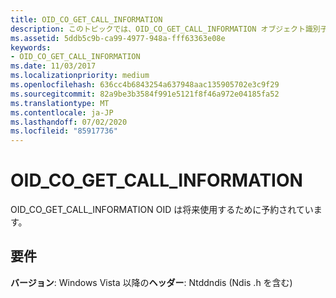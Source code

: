 ```yaml
---
title: OID_CO_GET_CALL_INFORMATION
description: このトピックでは、OID_CO_GET_CALL_INFORMATION オブジェクト識別子 (OID) について説明します。
ms.assetid: 5ddb5c9b-ca99-4977-948a-fff63363e08e
keywords:
- OID_CO_GET_CALL_INFORMATION
ms.date: 11/03/2017
ms.localizationpriority: medium
ms.openlocfilehash: 636cc4b6843254a637948aac135905702e3c9f29
ms.sourcegitcommit: 82a9be3b3584f991e5121f8f46a972e04185fa52
ms.translationtype: MT
ms.contentlocale: ja-JP
ms.lasthandoff: 07/02/2020
ms.locfileid: "85917736"
---
```

# <a name="oid_co_get_call_information"></a>OID_CO_GET_CALL_INFORMATION

OID_CO_GET_CALL_INFORMATION OID は将来使用するために予約されています。

## <a name="requirements"></a>要件

**バージョン**: Windows Vista 以降の**ヘッダー**: Ntddndis (Ndis .h を含む)

